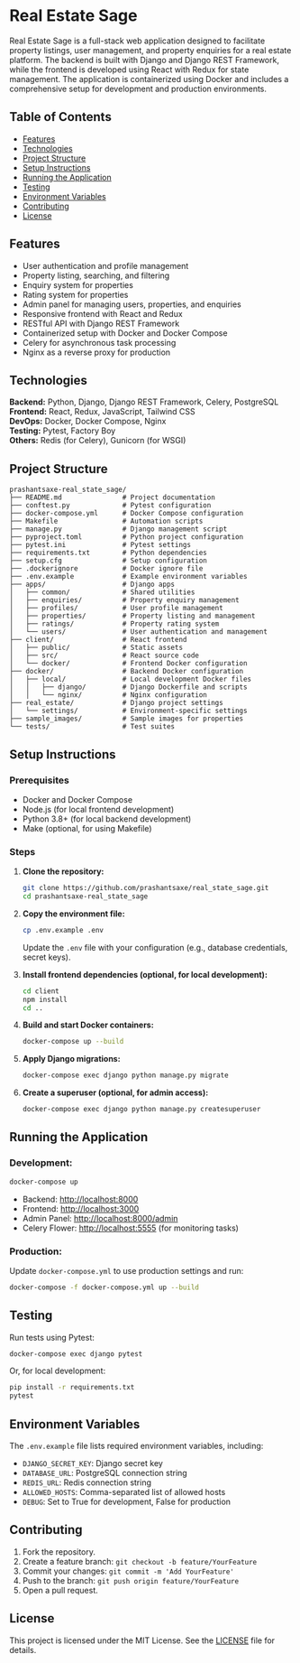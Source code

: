 # Real Estate Sage

Real Estate Sage is a full-stack web application designed to facilitate property listings, user management, and property enquiries for a real estate platform. The backend is built with Django and Django REST Framework, while the frontend is developed using React with Redux for state management. The application is containerized using Docker and includes a comprehensive setup for development and production environments.

## Table of Contents

- [Features](#features)
- [Technologies](#technologies)
- [Project Structure](#project-structure)
- [Setup Instructions](#setup-instructions)
- [Running the Application](#running-the-application)
- [Testing](#testing)
- [Environment Variables](#environment-variables)
- [Contributing](#contributing)
- [License](#license)

## Features

- User authentication and profile management
- Property listing, searching, and filtering
- Enquiry system for properties
- Rating system for properties
- Admin panel for managing users, properties, and enquiries
- Responsive frontend with React and Redux
- RESTful API with Django REST Framework
- Containerized setup with Docker and Docker Compose
- Celery for asynchronous task processing
- Nginx as a reverse proxy for production

## Technologies

**Backend:** Python, Django, Django REST Framework, Celery, PostgreSQL  
**Frontend:** React, Redux, JavaScript, Tailwind CSS  
**DevOps:** Docker, Docker Compose, Nginx  
**Testing:** Pytest, Factory Boy  
**Others:** Redis (for Celery), Gunicorn (for WSGI)

## Project Structure

```
prashantsaxe-real_state_sage/
├── README.md               # Project documentation
├── conftest.py             # Pytest configuration
├── docker-compose.yml      # Docker Compose configuration
├── Makefile                # Automation scripts
├── manage.py               # Django management script
├── pyproject.toml          # Python project configuration
├── pytest.ini              # Pytest settings
├── requirements.txt        # Python dependencies
├── setup.cfg               # Setup configuration
├── .dockerignore           # Docker ignore file
├── .env.example            # Example environment variables
├── apps/                   # Django apps
│   ├── common/             # Shared utilities
│   ├── enquiries/          # Property enquiry management
│   ├── profiles/           # User profile management
│   ├── properties/         # Property listing and management
│   ├── ratings/            # Property rating system
│   └── users/              # User authentication and management
├── client/                 # React frontend
│   ├── public/             # Static assets
│   ├── src/                # React source code
│   └── docker/             # Frontend Docker configuration
├── docker/                 # Backend Docker configuration
│   ├── local/              # Local development Docker files
│   │   ├── django/         # Django Dockerfile and scripts
│   │   └── nginx/          # Nginx configuration
├── real_estate/            # Django project settings
│   └── settings/           # Environment-specific settings
├── sample_images/          # Sample images for properties
└── tests/                  # Test suites
```

## Setup Instructions

### Prerequisites

- Docker and Docker Compose
- Node.js (for local frontend development)
- Python 3.8+ (for local backend development)
- Make (optional, for using Makefile)

### Steps

1. **Clone the repository:**

   ```bash
   git clone https://github.com/prashantsaxe/real_state_sage.git
   cd prashantsaxe-real_state_sage
   ```

2. **Copy the environment file:**

   ```bash
   cp .env.example .env
   ```

   Update the `.env` file with your configuration (e.g., database credentials, secret keys).

3. **Install frontend dependencies (optional, for local development):**

   ```bash
   cd client
   npm install
   cd ..
   ```

4. **Build and start Docker containers:**

   ```bash
   docker-compose up --build
   ```

5. **Apply Django migrations:**

   ```bash
   docker-compose exec django python manage.py migrate
   ```

6. **Create a superuser (optional, for admin access):**

   ```bash
   docker-compose exec django python manage.py createsuperuser
   ```

## Running the Application

### Development:

```bash
docker-compose up
```

- Backend: [http://localhost:8000](http://localhost:8000)  
- Frontend: [http://localhost:3000](http://localhost:3000)  
- Admin Panel: [http://localhost:8000/admin](http://localhost:8000/admin)  
- Celery Flower: [http://localhost:5555](http://localhost:5555) (for monitoring tasks)

### Production:

Update `docker-compose.yml` to use production settings and run:

```bash
docker-compose -f docker-compose.yml up --build
```

## Testing

Run tests using Pytest:

```bash
docker-compose exec django pytest
```

Or, for local development:

```bash
pip install -r requirements.txt
pytest
```

## Environment Variables

The `.env.example` file lists required environment variables, including:

- `DJANGO_SECRET_KEY`: Django secret key
- `DATABASE_URL`: PostgreSQL connection string
- `REDIS_URL`: Redis connection string
- `ALLOWED_HOSTS`: Comma-separated list of allowed hosts
- `DEBUG`: Set to True for development, False for production

## Contributing

1. Fork the repository.
2. Create a feature branch: `git checkout -b feature/YourFeature`
3. Commit your changes: `git commit -m 'Add YourFeature'`
4. Push to the branch: `git push origin feature/YourFeature`
5. Open a pull request.

## License

This project is licensed under the MIT License. See the [LICENSE](LICENSE) file for details.
